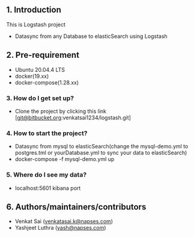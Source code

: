 
## 1. Introduction
This is Logstash project

- Datasync from any Database to elasticSearch using Logstash
## 2. Pre-requirement

- Ubuntu 20.04.4 LTS
- docker(19.xx)
- docker-compose(1.28.xx)


### 3. How do I get set up? ###

- Clone the project by clicking this link [git@bitbucket.org:venkatsai1234/logstash.git]

### 4. How to start the project? ###
 
- Datasync from mysql to elasticSearch(change the mysql-demo.yml to postgres.tml or yourDatabase.yml to sync your data to elasticSearch)
- docker-compose -f mysql-demo.yml up

### 5. Where do I see my data? ### 

- localhost:5601 kibana port


## 6. Authors/maintainers/contributors

- Venkat Sai (venkatasai.k@napses.com)
- Yashjeet Luthra (yash@napses.com)

